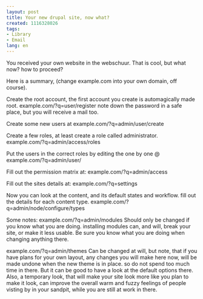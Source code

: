 ```yaml
---
layout: post
title: Your new drupal site, now what?
created: 1116328026
tags:
- Library
- Email
lang: en
---
```

You received your own website in the webschuur. That is cool, but what now? how to proceed? 

Here is a summary, (change example.com into your own domain, off course).

Create the root account, the first account you create is automagically made root.
example.com/?q=user/register
note down the password in a safe place, but you will receive a mail too.

Create some new users at 
example.com/?q=admin/user/create

Create a few roles, at least create a role called administrator. 
example.com/?q=admin/access/roles

Put the users in the correct roles by editing the one by one @
example.com/?q=admin/user/

Fill out the permission matrix at:
example.com/?q=admin/access

Fill out the sites details at:
example.com/?q=settings

Now you can look at the content, and its default states and workflow. fill out the details for each content type. 
example.com/?q=admin/node/configure/types

Some notes:
example.com/?q=admin/modules 
Should only be changed if you know what you are doing. installing modules can, and will, break your site, or make it less usable. Be sure you know what you are doing when changing anything there.

example.com/?q=admin/themes
Can be changed at will, but note, that if you have plans for your own layout, any changes you will make here now, will be made undone when the new theme is in place. so do not spend too much time in there. But it can be good to have a look at the default options there. Also, a temporary look, that will make your site look more like you plan to make it look, can improve the overall warm and fuzzy feelings of people visting by in your sandpit, while you are still at work in there.
